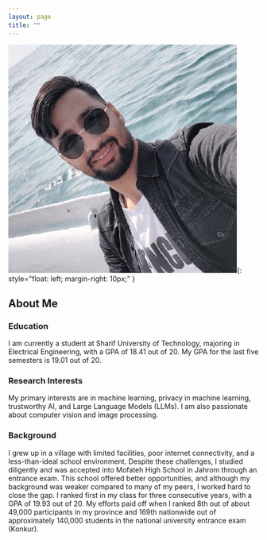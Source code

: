 ```yaml
---
layout: page
title: ""
---
```



![My Picture](assets/images/me.png){: style="float: left; margin-right: 10px;" }

## About Me

### Education
I am currently a student at Sharif University of Technology, majoring in Electrical Engineering, with a GPA of 18.41 out of 20. My GPA for the last five semesters is 19.01 out of 20.

### Research Interests
My primary interests are in machine learning, privacy in machine learning, trustworthy AI, and Large Language Models (LLMs). I am also passionate about computer vision and image processing.

### Background
I grew up in a village with limited facilities, poor internet connectivity, and a less-than-ideal school environment. Despite these challenges, I studied diligently and was accepted into Mofateh High School in Jahrom through an entrance exam. This school offered better opportunities, and although my background was weaker compared to many of my peers, I worked hard to close the gap. I ranked first in my class for three consecutive years, with a GPA of 19.93 out of 20. My efforts paid off when I ranked 8th out of about 49,000 participants in my province and 169th nationwide out of approximately 140,000 students in the national university entrance exam (Konkur).
